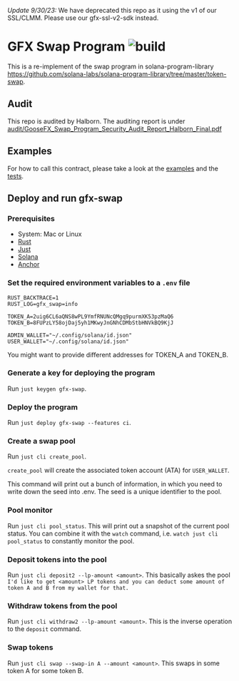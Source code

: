 *Update 9/30/23:* We have deprecated this repo as it using the v1 of our SSL/CLMM. Please use our gfx-ssl-v2-sdk instead. 

# GFX Swap Program ![build](https://img.shields.io/github/workflow/status/GooseFX1/gfx-swap/ci?style=flat-square)

This is a re-implement of the swap program in solana-program-library https://github.com/solana-labs/solana-program-library/tree/master/token-swap.

## Audit

This repo is audited by Halborn. The auditing report is under [audit/GooseFX_Swap_Program_Security_Audit_Report_Halborn_Final.pdf](audit/GooseFX_Swap_Program_Security_Audit_Report_Halborn_Final.pdf)

## Examples

For how to call this contract, please take a look at the [examples](programs/gfx-swap/examples) and the [tests](programs/gfx-swap/tests).

## Deploy and run gfx-swap
### Prerequisites

* System: Mac or Linux
* [Rust](https://rustup.rs/)
* [Just](https://github.com/casey/just#pre-built-binaries)
* [Solana](https://docs.solana.com/cli/install-solana-cli-tools#macos--linux)
* [Anchor](https://project-serum.github.io/anchor/getting-started/installation.html#install-anchor)

### Set the required environment variables to a `.env` file
```
RUST_BACKTRACE=1
RUST_LOG=gfx_swap=info

TOKEN_A=2uig6CL6aQNS8wPL9YmfRNUNcQMgq9purmXK53pzMaQ6
TOKEN_B=8FUPzLY58ojDaj5yh1MKwyJnGNhCDMbStbHNVkBQ9KjJ

ADMIN_WALLET="~/.config/solana/id.json"
USER_WALLET="~/.config/solana/id.json"
```

You might want to provide different addresses for TOKEN_A and TOKEN_B.

### Generate a key for deploying the program
Run `just keygen gfx-swap`.

### Deploy the program

Run `just deploy gfx-swap --features ci`.

### Create a swap pool

Run `just cli create_pool`.

`create_pool` will create the associated token account (ATA) for `USER_WALLET`.

This command will print out a bunch of information, in which you need to write down the seed into .env. 
The seed is a unique identifier to the pool.

### Pool monitor

Run `just cli pool_status`. 
This will print out a snapshot of the current pool status.
You can combine it with the `watch` command, i.e. `watch just cli pool_status` to constantly monitor the pool.

### Deposit tokens into the pool

Run `just cli deposit2 --lp-amount <amount>`. 
This basically askes the pool `I'd like to get <amount> LP tokens and you can deduct some amount of token A and B from my wallet for that.`

### Withdraw tokens from the pool

Run `just cli withdraw2 --lp-amount <amount>`. 
This is the inverse operation to the `deposit` command.

### Swap tokens

Run `just cli swap --swap-in A --amount <amount>`. 
This swaps in some token A for some token B.


